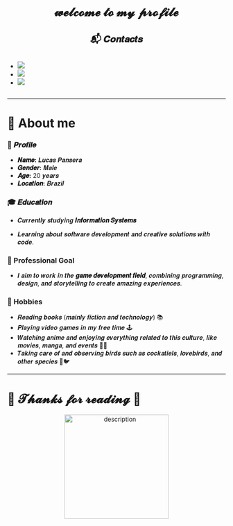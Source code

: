 <h1 align="center">𝔀𝓮𝓵𝓬𝓸𝓶𝓮 𝓽𝓸 𝓶𝔂 𝓹𝓻𝓸𝓯𝓲𝓵𝓮</h1>

<h2 align="center">📬 𝑪𝒐𝒏𝒕𝒂𝒄𝒕𝒔</h2>

<div style="display: flex; align-items: flex-start; justify-content: space-between;">

<div>

- <a href="mailto:lucaspansera12345@gmail.com">
    <img src="https://img.shields.io/badge/Email-D14836?style=for-the-badge&logo=gmail&logoColor=white">
  </a>
- <a href="https://discordapp.com/users/lucas_13._.">
    <img src="https://img.shields.io/badge/Discord-7289DA?style=for-the-badge&logo=discord&logoColor=white">
  </a>
- <a href="https://github.com/Pansera13">
    <img src="https://img.shields.io/badge/GitHub-181717?style=for-the-badge&logo=github&logoColor=white">
  </a>

</div>



</div>

---

<h1>👋 About me</h1>

<h3>🐉 𝑷𝒓𝒐𝒇𝒊𝒍𝒆</h3>

- **𝑵𝒂𝒎𝒆:** 𝑳𝒖𝒄𝒂𝒔 𝑷𝒂𝒏𝒔𝒆𝒓𝒂 
- **𝑮𝒆𝒏𝒅𝒆𝒓:** 𝑴𝒂𝒍𝒆 
- **𝑨𝒈𝒆:** 20 𝒚𝒆𝒂𝒓𝒔 
- **𝑳𝒐𝒄𝒂𝒕𝒊𝒐𝒏:** 𝑩𝒓𝒂𝒛𝒊𝒍

<h3>🎓 𝑬𝒅𝒖𝒄𝒂𝒕𝒊𝒐𝒏</h3>

- 𝑪𝒖𝒓𝒓𝒆𝒏𝒕𝒍𝒚 𝒔𝒕𝒖𝒅𝒚𝒊𝒏𝒈 **𝑰𝒏𝒇𝒐𝒓𝒎𝒂𝒕𝒊𝒐𝒏 𝑺𝒚𝒔𝒕𝒆𝒎𝒔**

 - 𝑳𝒆𝒂𝒓𝒏𝒊𝒏𝒈 𝒂𝒃𝒐𝒖𝒕 𝒔𝒐𝒇𝒕𝒘𝒂𝒓𝒆 𝒅𝒆𝒗𝒆𝒍𝒐𝒑𝒎𝒆𝒏𝒕 𝒂𝒏𝒅 𝒄𝒓𝒆𝒂𝒕𝒊𝒗𝒆 𝒔𝒐𝒍𝒖𝒕𝒊𝒐𝒏𝒔 𝒘𝒊𝒕𝒉 𝒄𝒐𝒅𝒆.

<h3>🎯 Professional Goal</h3>

- 𝑰 𝒂𝒊𝒎 𝒕𝒐 𝒘𝒐𝒓𝒌 𝒊𝒏 𝒕𝒉𝒆 **𝒈𝒂𝒎𝒆 𝒅𝒆𝒗𝒆𝒍𝒐𝒑𝒎𝒆𝒏𝒕 𝒇𝒊𝒆𝒍𝒅**, 𝒄𝒐𝒎𝒃𝒊𝒏𝒊𝒏𝒈 𝒑𝒓𝒐𝒈𝒓𝒂𝒎𝒎𝒊𝒏𝒈, 𝒅𝒆𝒔𝒊𝒈𝒏, 𝒂𝒏𝒅 𝒔𝒕𝒐𝒓𝒚𝒕𝒆𝒍𝒍𝒊𝒏𝒈 𝒕𝒐 𝒄𝒓𝒆𝒂𝒕𝒆 𝒂𝒎𝒂𝒛𝒊𝒏𝒈 𝒆𝒙𝒑𝒆𝒓𝒊𝒆𝒏𝒄𝒆𝒔.

<h3>🐤 Hobbies</h3>

- 𝑹𝒆𝒂𝒅𝒊𝒏𝒈 𝒃𝒐𝒐𝒌𝒔 (𝒎𝒂𝒊𝒏𝒍𝒚 𝒇𝒊𝒄𝒕𝒊𝒐𝒏 𝒂𝒏𝒅 𝒕𝒆𝒄𝒉𝒏𝒐𝒍𝒐𝒈𝒚) 📚 
- 𝑷𝒍𝒂𝒚𝒊𝒏𝒈 𝒗𝒊𝒅𝒆𝒐 𝒈𝒂𝒎𝒆𝒔 𝒊𝒏 𝒎𝒚 𝒇𝒓𝒆𝒆 𝒕𝒊𝒎𝒆 🕹️ 
- 𝑾𝒂𝒕𝒄𝒉𝒊𝒏𝒈 𝒂𝒏𝒊𝒎𝒆 𝒂𝒏𝒅 𝒆𝒏𝒋𝒐𝒚𝒊𝒏𝒈 𝒆𝒗𝒆𝒓𝒚𝒕𝒉𝒊𝒏𝒈 𝒓𝒆𝒍𝒂𝒕𝒆𝒅 𝒕𝒐 𝒕𝒉𝒊𝒔 𝒄𝒖𝒍𝒕𝒖𝒓𝒆, 𝒍𝒊𝒌𝒆 𝒎𝒐𝒗𝒊𝒆𝒔, 𝒎𝒂𝒏𝒈𝒂, 𝒂𝒏𝒅 𝒆𝒗𝒆𝒏𝒕𝒔 🎥🎉 
- 𝑻𝒂𝒌𝒊𝒏𝒈 𝒄𝒂𝒓𝒆 𝒐𝒇 𝒂𝒏𝒅 𝒐𝒃𝒔𝒆𝒓𝒗𝒊𝒏𝒈 𝒃𝒊𝒓𝒅𝒔 𝒔𝒖𝒄𝒉 𝒂𝒔 𝒄𝒐𝒄𝒌𝒂𝒕𝒊𝒆𝒍𝒔, 𝒍𝒐𝒗𝒆𝒃𝒊𝒓𝒅𝒔, 𝒂𝒏𝒅 𝒐𝒕𝒉𝒆𝒓 𝒔𝒑𝒆𝒄𝒊𝒆𝒔 🦜🐦

---

<h1> 💖 𝓣𝓱𝓪𝓷𝓴𝓼 𝓯𝓸𝓻 𝓻𝓮𝓪𝓭𝓲𝓷𝓰 💖</h1>

<p align="center">
  <img src="https://media3.giphy.com/media/v1.Y2lkPTc5MGI3NjExaHg3M2I5YjZxeHlibzM2eDcwZXViOHpueXZkNmJlMmE3Zmp1NWEydSZlcD12MV9pbnRlcm5hbF9naWZfYnlfaWQmY3Q9Zw/3MZIDYT3rTv7PBVlQv/giphy.gif" alt="description" width="240">
</p>